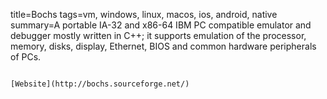 title=Bochs
tags=vm, windows, linux, macos, ios, android, native
summary=A portable IA-32 and x86-64 IBM PC compatible emulator and debugger mostly written in C++; it supports emulation of the processor, memory, disks, display, Ethernet, BIOS and common hardware peripherals of PCs.
~~~~~~

[Website](http://bochs.sourceforge.net/)
